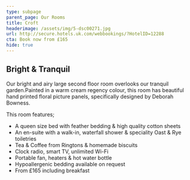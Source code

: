 ```yaml
---
type: subpage
parent_page: Our Rooms
title: Croft
headerimage: /assets/img/5-dsc00271.jpg
url: http://secure.hotels.uk.com/webbookings/?HotelID=12288
cta: Book now from £165
hide: true
---
```

## Bright & Tranquil

Our bright and airy large second floor room overlooks our tranquil garden.Painted in a warm cream regency colour, this room has beautiful hand printed floral picture panels, specifically designed by Deborah Bowness. 

This room features; 

* A queen size bed with feather bedding & high quality cotton sheets
* An en-suite with a walk-in, waterfall shower & speciality Oast & Rye toiletries 
* Tea & Coffee from Ringtons & homemade biscuits 
* Clock radio, smart TV, unlimited Wi-Fi
* Portable fan, heaters & hot water bottle
* Hypoallergenic bedding available on request
* From £165 including breakfast
